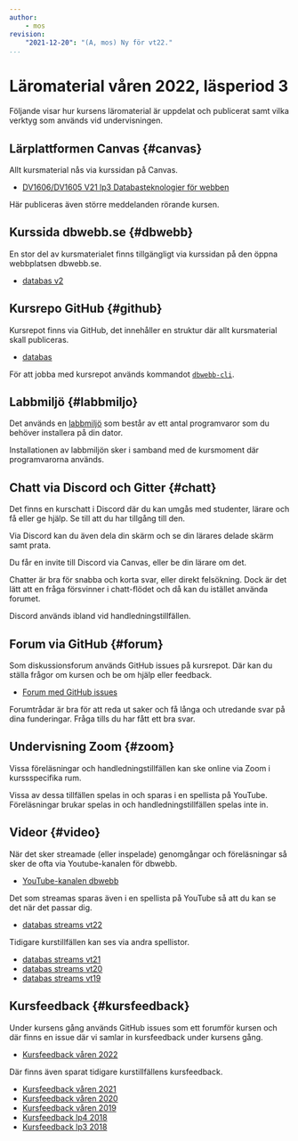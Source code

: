 ```yaml
---
author:
    - mos
revision:
    "2021-12-20": "(A, mos) Ny för vt22."
...
```

Läromaterial våren 2022, läsperiod 3
==================================

Följande visar hur kursens läromaterial är uppdelat och publicerat samt vilka verktyg som används vid undervisningen.

<!--more-->



Lärplattformen Canvas {#canvas}
----------------------------------

Allt kursmaterial nås via kurssidan på Canvas.

* [DV1606/DV1605 V21 lp3 Databasteknologier för webben](https://bth.instructure.com/courses/3963)

Här publiceras även större meddelanden rörande kursen.



Kurssida dbwebb.se {#dbwebb}
----------------------------------

En stor del av kursmaterialet finns tillgängligt via kurssidan på den öppna webbplatsen dbwebb.se.

* [databas v2](kurser/databas-v2)



Kursrepo GitHub {#github}
----------------------------------

Kursrepot finns via GitHub, det innehåller en struktur där allt kursmaterial skall publiceras.

* [databas](https://github.com/dbwebb-se/databas)

För att jobba med kursrepot används kommandot [`dbwebb-cli`](dbwebb-cli).



Labbmiljö {#labbmiljo}
----------------------------------

Det används en [labbmiljö](./../../labbmiljo) som består av ett antal programvaror som du behöver installera på din dator.

Installationen av labbmiljön sker i samband med de kursmoment där programvarorna används.



Chatt via Discord och Gitter {#chatt}
----------------------------------

Det finns en kurschatt i Discord där du kan umgås med studenter, lärare och få eller ge hjälp. Se till att du har tillgång till den.

Via Discord kan du även dela din skärm och se din lärares delade skärm samt prata.

Du får en invite till Discord via Canvas, eller be din lärare om det.

Chatter är bra för snabba och korta svar, eller direkt felsökning. Dock är det lätt att en fråga försvinner i chatt-flödet och då kan du istället använda forumet.

Discord används ibland vid handledningstillfällen.



Forum via GitHub {#forum}
----------------------------------

Som diskussionsforum används GitHub issues på kursrepot. Där kan du ställa frågor om kursen och be om hjälp eller feedback.

* [Forum med GitHub issues](https://github.com/dbwebb-se/databas/issues)

Forumtrådar är bra för att reda ut saker och få långa och utredande svar på dina funderingar. Fråga tills du har fått ett bra svar.



Undervisning Zoom {#zoom}
----------------------------------

Vissa föreläsningar och handledningstillfällen kan ske online via Zoom i kurssspecifika rum.

Vissa av dessa tillfällen spelas in och sparas i en spellista på YouTube. Föreläsningar brukar spelas in och handledningstillfällen spelas inte in.



Videor {#video}
----------------------------------

När det sker streamade (eller inspelade) genomgångar och föreläsningar så sker de ofta via Youtube-kanalen för dbwebb.

* [YouTube-kanalen dbwebb](https://www.youtube.com/c/DbwebbSe)

Det som streamas sparas även i en spellista på YouTube så att du kan se det när det passar dig.

* [databas streams vt22](https://www.youtube.com/playlist?list=PLKtP9l5q3ce_5ptH22JfxcVdlmsJIZOer)

Tidigare kurstillfällen kan ses via andra spellistor.

* [databas streams vt21](https://www.youtube.com/playlist?list=PLKtP9l5q3ce9dv4WGmlicIXnOArsNcMgl)
* [databas streams vt20](https://www.youtube.com/playlist?list=PLKtP9l5q3ce_rI4Y1xZE3TA3XSOJIq319)
* [databas streams vt19](https://www.youtube.com/playlist?list=PLKtP9l5q3ce8JaLBnz0TszCXc_eCVpmOh)



Kursfeedback {#kursfeedback}
----------------------------------

Under kursens gång används GitHub issues som ett forumför kursen och där finns en issue där vi samlar in kursfeedback under kursens gång.

* [Kursfeedback våren 2022](https://github.com/dbwebb-se/databas/issues/37)

Där finns även sparat tidigare kurstillfällens kursfeedback.

* [Kursfeedback våren 2021](https://github.com/dbwebb-se/databas/issues/10)
* [Kursfeedback våren 2020](https://github.com/dbwebb-se/databas/issues/8)
* [Kursfeedback våren 2019](https://github.com/dbwebb-se/databas/issues/7)
* [Kursfeedback lp4 2018](https://github.com/dbwebb-se/databas/issues/2)
* [Kursfeedback lp3 2018](https://github.com/dbwebb-se/databas/issues/1)
